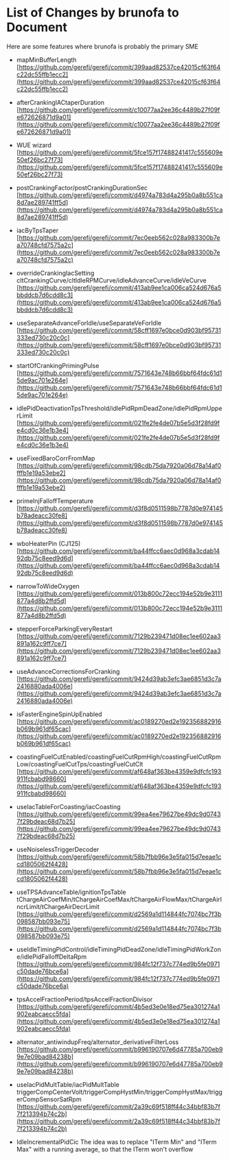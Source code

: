 # List of Changes by brunofa to Document

Here are some features where brunofa is probably the primary SME

- mapMinBufferLength
 [https://github.com/gerefi/gerefi/commit/399aad82537ce42015cf63f64c22dc55ffb1ecc2](https://github.com/gerefi/gerefi/commit/399aad82537ce42015cf63f64c22dc55ffb1ecc2)
- afterCrankingIACtaperDuration
 [https://github.com/gerefi/gerefi/commit/c10077aa2ee36c4489b27f09fe672626871d9a01](https://github.com/gerefi/gerefi/commit/c10077aa2ee36c4489b27f09fe672626871d9a01)
- WUE wizard
 [https://github.com/gerefi/gerefi/commit/5fce157f17488241417c555609e50ef26bc27f73](https://github.com/gerefi/gerefi/commit/5fce157f17488241417c555609e50ef26bc27f73)
- postCrankingFactor/postCrankingDurationSec
 [https://github.com/gerefi/gerefi/commit/d4974a783d4a295b0a8b551ca8d7ae289741ff5d](https://github.com/gerefi/gerefi/commit/d4974a783d4a295b0a8b551ca8d7ae289741ff5d)
- iacByTpsTaper
 [https://github.com/gerefi/gerefi/commit/7ec0eeb562c028a983300b7ea70748cfd7575a2c](https://github.com/gerefi/gerefi/commit/7ec0eeb562c028a983300b7ea70748cfd7575a2c)
- overrideCrankingIacSetting
  cltCrankingCurve/cltIdleRPMCurve/idleAdvanceCurve/idleVeCurve
 [https://github.com/gerefi/gerefi/commit/413ab9ee1ca006ca524d676a5bbddcb7d6cdd8c3](https://github.com/gerefi/gerefi/commit/413ab9ee1ca006ca524d676a5bbddcb7d6cdd8c3)
- useSeparateAdvanceForIdle/useSeparateVeForIdle
 [https://github.com/gerefi/gerefi/commit/58cff1697e0bce0d903bf95731333ed730c20c0c](https://github.com/gerefi/gerefi/commit/58cff1697e0bce0d903bf95731333ed730c20c0c)
- startOfCrankingPrimingPulse
 [https://github.com/gerefi/gerefi/commit/7571643e748b66bbf64fdc61d15de9ac701e264e](https://github.com/gerefi/gerefi/commit/7571643e748b66bbf64fdc61d15de9ac701e264e)
- idlePidDeactivationTpsThreshold/idlePidRpmDeadZone/idlePidRpmUpperLimit
 [https://github.com/gerefi/gerefi/commit/021fe2fe4de07b5e5d3f28fd9fe4cd0c36e1b3e4](https://github.com/gerefi/gerefi/commit/021fe2fe4de07b5e5d3f28fd9fe4cd0c36e1b3e4)
- useFixedBaroCorrFromMap
 [https://github.com/gerefi/gerefi/commit/98cdb75da7920a06d78a14af0fffb1e19a53ebe2](https://github.com/gerefi/gerefi/commit/98cdb75da7920a06d78a14af0fffb1e19a53ebe2)
- primeInjFalloffTemperature
 [https://github.com/gerefi/gerefi/commit/d3f8d0511598b7787d0e974145b78adeacc30fe8](https://github.com/gerefi/gerefi/commit/d3f8d0511598b7787d0e974145b78adeacc30fe8)
- wboHeaterPin (CJ125)
 [https://github.com/gerefi/gerefi/commit/ba44ffcc6aec0d968a3cdab1492db75c8eed9d6d](https://github.com/gerefi/gerefi/commit/ba44ffcc6aec0d968a3cdab1492db75c8eed9d6d)
- narrowToWideOxygen
 [https://github.com/gerefi/gerefi/commit/013b800c72ecc194e52b9e3111877a4d8b2ffd5d](https://github.com/gerefi/gerefi/commit/013b800c72ecc194e52b9e3111877a4d8b2ffd5d)
- stepperForceParkingEveryRestart
 [https://github.com/gerefi/gerefi/commit/7129b239471d08ec1ee602aa3891a162c9ff7ce7](https://github.com/gerefi/gerefi/commit/7129b239471d08ec1ee602aa3891a162c9ff7ce7)
- useAdvanceCorrectionsForCranking
 [https://github.com/gerefi/gerefi/commit/9424d39ab3efc3ae6851d3c7a2416880ada4006e](https://github.com/gerefi/gerefi/commit/9424d39ab3efc3ae6851d3c7a2416880ada4006e)
- isFasterEngineSpinUpEnabled
 [https://github.com/gerefi/gerefi/commit/ac0189270ed2e192356882916b069b961df65cac](https://github.com/gerefi/gerefi/commit/ac0189270ed2e192356882916b069b961df65cac)
- coastingFuelCutEnabled/coastingFuelCutRpmHigh/coastingFuelCutRpmLow/coastingFuelCutTps/coastingFuelCutClt
 [https://github.com/gerefi/gerefi/commit/af648af363be4359e9dfcfc193911fcbabd98660](https://github.com/gerefi/gerefi/commit/af648af363be4359e9dfcfc193911fcbabd98660)
- useIacTableForCoasting/iacCoasting
 [https://github.com/gerefi/gerefi/commit/99ea4ee79627be49dc9d07437f29bdeac68d7b25](https://github.com/gerefi/gerefi/commit/99ea4ee79627be49dc9d07437f29bdeac68d7b25)
- useNoiselessTriggerDecoder
 [https://github.com/gerefi/gerefi/commit/58b7fbb96e3e5fa015d7eeae1ccd1805062f4428](https://github.com/gerefi/gerefi/commit/58b7fbb96e3e5fa015d7eeae1ccd1805062f4428)
- useTPSAdvanceTable/ignitionTpsTable
  tChargeAirCoefMin/tChargeAirCoefMax/tChargeAirFlowMax/tChargeAirIncrLimit/tChargeAirDecrLimit
 [https://github.com/gerefi/gerefi/commit/d2569a1d114844fc7074bc7f3b098587bb093e75](https://github.com/gerefi/gerefi/commit/d2569a1d114844fc7074bc7f3b098587bb093e75)
- useIdleTimingPidControl/idleTimingPidDeadZone/idleTimingPidWorkZone/idlePidFalloffDeltaRpm
 [https://github.com/gerefi/gerefi/commit/984fc12f737c774ed9b5fe0971c50dade76bce6a](https://github.com/gerefi/gerefi/commit/984fc12f737c774ed9b5fe0971c50dade76bce6a)
- tpsAccelFractionPeriod/tpsAccelFractionDivisor
 [https://github.com/gerefi/gerefi/commit/4b5ed3e0e18ed75ea301274a1902eabcaecc5fda](https://github.com/gerefi/gerefi/commit/4b5ed3e0e18ed75ea301274a1902eabcaecc5fda)
- alternator_antiwindupFreq/alternator_derivativeFilterLoss
 [https://github.com/gerefi/gerefi/commit/b996190707e6d47785a700eb99e7e09bad84238b](https://github.com/gerefi/gerefi/commit/b996190707e6d47785a700eb99e7e09bad84238b)
- useIacPidMultTable/iacPidMultTable
  triggerCompCenterVolt/triggerCompHystMin/triggerCompHystMax/triggerCompSensorSatRpm
   [https://github.com/gerefi/gerefi/commit/2a39c69f518ff44c34bbf83b7f7f213394b74c2b](https://github.com/gerefi/gerefi/commit/2a39c69f518ff44c34bbf83b7f7f213394b74c2b)

- IdleIncrementalPidCic
The idea was to replace "ITerm Min" and "ITerm Max" with a running average, so that the ITerm won't overflow
